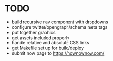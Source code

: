 # TODO

 - build recursive nav component with dropdowns
 - configure twitter/opengraph/schema meta tags
 - put together graphics
 - ~~get assets included properly~~
 - handle relative and absolute CSS links
 - get Makefile set up for build/deploy
 - submit now page to https://nownownow.com/